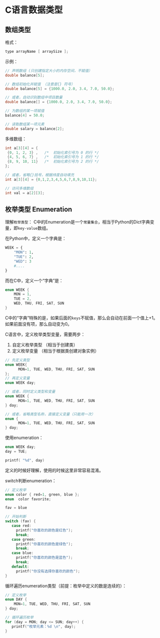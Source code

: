 # C语言数据类型

## 数组类型

格式：
```c
type arrayName [ arraySize ];
```

示例：
```c
// 声明数组 (只创建指定大小的内存空间，不赋值）
double balance[5];

// 数组初始化并赋值 （注意是{} 符号）
double balance[5] = {1000.0, 2.0, 3.4, 7.0, 50.0};

// 或者，自动识别数组中项目数量
double balance[] = {1000.0, 2.0, 3.4, 7.0, 50.0};

// 为数组的某一项赋值
balance[4] = 50.0;

// 读取数组某一项元素
double salary = balance[2];
```

多维数组：
```c
int a[3][4] = {  
 {0, 1, 2, 3} ,   /*  初始化索引号为 0 的行 */
 {4, 5, 6, 7} ,   /*  初始化索引号为 1 的行 */
 {8, 9, 10, 11}   /*  初始化索引号为 2 的行 */
};

// 或者，省略{}括号，根据纬度自动填充
int a[3][4] = {0,1,2,3,4,5,6,7,8,9,10,11};

// 访问多维数组
int val = a[2][3];
```

## 枚举类型 Enumeration

理解`枚举类型`：
C中的Enumeration是一个`常量集合`，相当于Python的Dict字典变量，即`key-value`数组。

在Python中，定义一个字典是：
```py
WEEK = {
    "MON": 1,
    "TUE": 2,
    "WED": 3 
    #....
}
```

而在C中，定义一个“字典”是：
```c
enum WEEK {
    MON = 1,
    TUE = 2,
    WED, THU, FRI, SAT, SUN
}
```
C中的“字典”特殊的是，如果后面的`keys`不赋值，那么会自动在前面一个值上+1。如果前面没有项，那么自动变为0。

C语言中，定义枚举类型变量，需要两步：
1. 自定义枚举类型 （相当于创建类）
2. 定义枚举变量 （相当于根据类创建对象实例）

```c
// 先定义类型
enum WEEK{
      MON=1, TUE, WED, THU, FRI, SAT, SUN
};
// 再定义变量
enum WEEK day;

// 或者，同时定义类型和变量
enum WEEK {
      MON=1, TUE, WED, THU, FRI, SAT, SUN
} day;

// 或者，省略类型名称，直接定义变量（只能用一次）
enum {
      MON=1, TUE, WED, THU, FRI, SAT, SUN
} day;
```

使用enumeration：
```c
enum WEEK day;
day = TUE;

printf( "%d", day)
```

定义的时候好理解，使用的时候这里非常容易混淆。


switch判断enumeration：
```c
// 定义枚举
enum color { red=1, green, blue };
enum  color favorite;

fav = blue

// 开始判断
switch (fav) {
   case red:
     printf("你喜欢的颜色是红色");
     break;
   case green:
     printf("你喜欢的颜色是绿色");
     break;
   case blue:
     printf("你喜欢的颜色是蓝色");
     break;
   default:
     printf("你没有选择你喜欢的颜色");
}
```

循环遍历enumeration类型（前提：枚举中定义的数是连续的）：
```c
// 定义枚举
enum DAY {
    MON=1, TUE, WED, THU, FRI, SAT, SUN
} day;

// 循环遍历枚举
for (day = MON; day <= SUN; day++) {
   printf("枚举元素：%d \n", day);
}
```